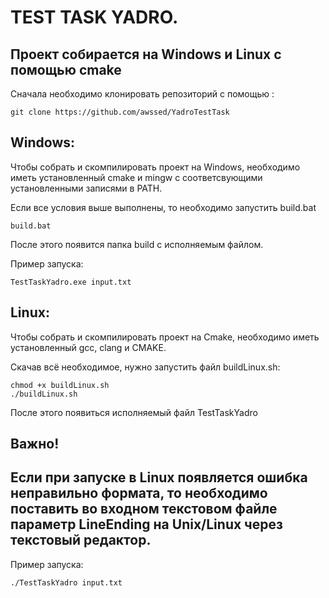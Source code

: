 # TEST TASK YADRO.

## Проект собирается на Windows и Linux c  помощью cmake

Сначала необходимо клонировать репозиторий с помощью :
```
git clone https://github.com/awssed/YadroTestTask
```
## Windows:

Чтобы собрать и скомпилировать проект на Windows, необходимо иметь установленный cmake и mingw с соответсвующими установленными записями в PATH.

Если все условия выше выполнены, то необходимо запустить build.bat
```
build.bat
```

После этого появится папка build c исполняемым файлом.

Пример запуска:
```
TestTaskYadro.exe input.txt
```

## Linux:
Чтобы собрать и скомпилировать проект на Cmake, необходимо иметь установленный gcc, clang и CMAKE.

Скачав всё необходимое, нужно запустить файл buildLinux.sh:
```
chmod +x buildLinux.sh
./buildLinux.sh
```

После этого появиться исполняемый файл TestTaskYadro
## Важно!
## Если при запуске в Linux появляется ошибка неправильно формата, то необходимо поставить во входном текстовом файле параметр LineEnding на Unix/Linux через текстовый редактор.
Пример запуска:
```
./TestTaskYadro input.txt
```

